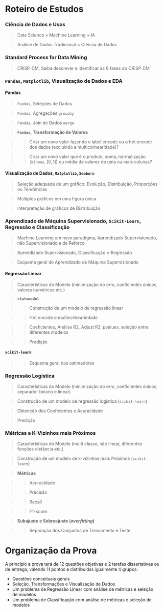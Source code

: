 # Roteiro de Estudos

### Ciência de Dados e Usos
> Data Science $\times$  Machine Learning $\times$ IA

> Análise de Dados Tradicional $\times$ Ciência de Dados

### Standard Process for Data Mining
> CRISP-DM, Saiba descrever e identificar as 6 fases do CRISP-DM

### `Pandas`, `Matplotlib`, Visualização de Dados e EDA
#### Pandas
> `Pandas`, Seleções de Dados

> `Pandas`, Agregações `groupby`

> `Pandas`, Join de Dados `merge`

> **`Pandas`, Transformação de Valores**

>> Criar um novo valor fazendo o label encode ou o hot encode dos dados (excluindo a multicolinearidade)?

>> Criar um novo valor que é o produto, soma, normalização (`minmax`, $[0,1]$) ou média de valores de uma ou mais colunas?

#### Visualização de Dados, `Matplotlib`, `Seaborn`
> Seleção adequada de um gráfico: Evolução, Distribuição, Proporções ou Tendências

> Múltiplos gráficos em uma figura única

> Interpretação de gráficos de Distribuição

### Aprendizado de Máquina Supervisionado, `Scikit-Learn`, Regressão e Classificação

> Machine Learning um novo paradigma, Aprendizado Supervisionado, não Supervisionado e de Reforço

> Aprendizado Supervisionado, Classificação $\times$ Regressão 

> Esquema geral do Aprendizado de Máquina Supervisionado 

#### Regressão Linear 
> Características do Modelo (minimização do erro, coeficientes únicos, valores numéricos etc.)

> **`statsmodel`**

>> Construção de um modelo de regressão linear

>> Hot encode e multicolineariedade

>> Coeficientes, Análise R2, Adjust R2, pvalues, seleção entre diferentes modelos

>> Predição

#### `scikit-learn`
>> Esquema geral dos estimadores

### Regressão Logística
> Características do Modelo (minimização do erro, coeficientes únicos, separador binário e linear)

> Construção de um modelo de regressão logística (`scikit-learn`)

> Obtenção dos Coeficientes e Acuracidade

> Predição 

### Métricas e K-Vizinhos mais Próximos 
> Características do Modelo (multi classe, não linear, diferentes funções distância etc.)

> Construção de um modelo de k-vizinhos mais Próximos (`scikit-learn`)

> **Métricas**

>> Acuracidade

>> Precisão

>> Recall

>> F1-score

> **Subajuste e Sobreajuste (*overfitting*)**

>> Separação dos Conjuntos de Treinamento e Teste

# Organização da Prova

A princípio a prova terá de 12 questões objetivas e 2 tarefas dissertativas ou de entrega, valendo 11 pontos e distribuídas igualmente 4 grupos:

* Questões conceituais gerais
* Seleção, Transformações e Visualização de Dados 
* Um problema de Regressão Linear com análise de métricas e seleção de modelos
* Um problema de Classificação com análise de métricas e seleção de modelos











